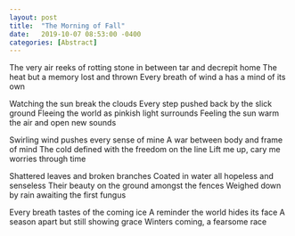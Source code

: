 ```yaml
---
layout: post
title:  "The Morning of Fall"
date:   2019-10-07 08:53:00 -0400
categories: [Abstract]
---
```

The very air reeks of rotting stone
in between tar and decrepit home
The heat but a memory lost and thrown
Every breath of wind a has a mind of its own

Watching the sun break the clouds
Every step pushed back by the slick ground
Fleeing the world as pinkish light surrounds
Feeling the sun warm the air and open new sounds

Swirling wind pushes every sense of mine
A war between body and frame of mind
The cold defined with the freedom on the line
Lift me up, cary me worries through time

Shattered leaves and broken branches
Coated in water all hopeless and senseless
Their beauty on the ground amongst the fences
Weighed down by rain awaiting the first fungus

Every breath tastes of the coming ice
A reminder the world hides its face
A season apart but still showing grace
Winters coming, a fearsome race